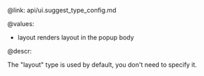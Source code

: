 @link: api/ui.suggest_type_config.md

@values:
- layout	renders layout in the popup body

@descr:

The "layout" type is used by default, you don't need to specify it. 
